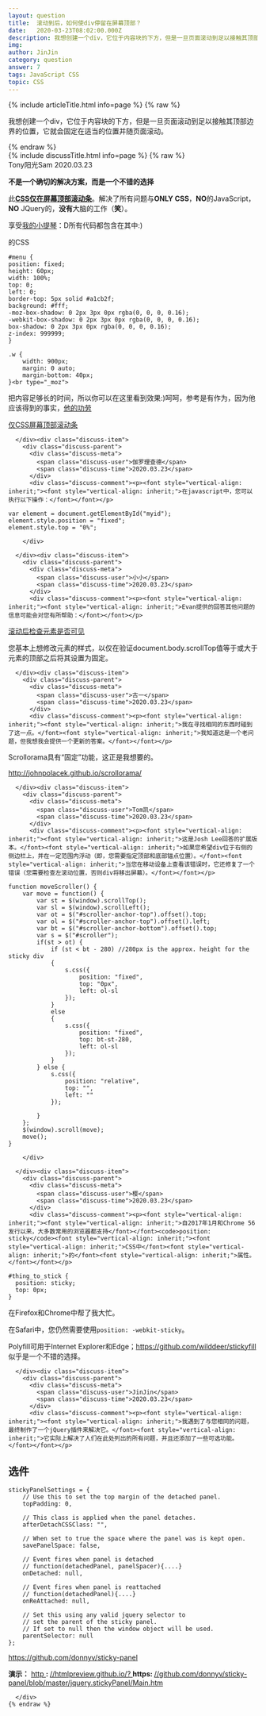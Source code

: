 ```yaml
---
layout: question
title:  滚动到后，如何使div停留在屏幕顶部？
date:   2020-03-23T08:02:00.000Z
description: 我想创建一个div，它位于内容块的下方，但是一旦页面滚动到足以接触其顶部边界的位置，它就会固定在适当的位置并随页面滚动。...
img: 
author: JinJin
category: question
answer: 7
tags: JavaScript CSS
topic: CSS
---
```

<div class="article-root">
  <div class="article">
    {% include articleTitle.html info=page %}
    {% raw %}
    <div class="article-content"><p><font style="vertical-align: inherit;"><font style="vertical-align: inherit;">我想创建一个div，它位于内容块的下方，但是一旦页面滚动到足以接触其顶部边界的位置，它就会固定在适当的位置并随页面滚动。</font></font></p></div>
    {% endraw %}
  </div>

  <div class="discuss-wrapper">
    {% include discussTitle.html info=page %}
    {% raw %}
    <div class="discuss-item">
        <div class="discuss-parent">
          <div class="discuss-meta">
            <span class="discuss-user">Tony阳光Sam</span>
            <span class="discuss-time">2020.03.23</span>
          </div>
          <div class="discuss-comment"><p><strong><font style="vertical-align: inherit;"><font style="vertical-align: inherit;">不是一个确切的解决方案，而是一个不错的选择</font></font></strong></p>

<p><font style="vertical-align: inherit;"><font style="vertical-align: inherit;">此</font></font><strong><a href="http://jsfiddle.net/adamchenwei/TzDSr/" rel="nofollow"><font style="vertical-align: inherit;"><font style="vertical-align: inherit;">CSS仅在屏幕顶部滚动条</font></font></a></strong><font style="vertical-align: inherit;"><font style="vertical-align: inherit;">。</font><font style="vertical-align: inherit;">解决了所有问题与</font></font><strong><font style="vertical-align: inherit;"><font style="vertical-align: inherit;">ONLY CSS</font></font></strong><font style="vertical-align: inherit;"><font style="vertical-align: inherit;">，</font></font><strong><font style="vertical-align: inherit;"><font style="vertical-align: inherit;">NO</font></font></strong><font style="vertical-align: inherit;"><font style="vertical-align: inherit;">的JavaScript，</font></font><strong><font style="vertical-align: inherit;"><font style="vertical-align: inherit;">NO</font></font></strong><font style="vertical-align: inherit;"><font style="vertical-align: inherit;"> JQuery的，</font></font><strong><font style="vertical-align: inherit;"><font style="vertical-align: inherit;">没有</font></font></strong><font style="vertical-align: inherit;"><font style="vertical-align: inherit;">大脑的工作（</font></font><strong><font style="vertical-align: inherit;"><font style="vertical-align: inherit;">笑</font></font></strong><font style="vertical-align: inherit;"><font style="vertical-align: inherit;">）。</font></font></p>

<p><font style="vertical-align: inherit;"><font style="vertical-align: inherit;">享受</font></font><a href="http://jsfiddle.net/adamchenwei/TzDSr/" rel="nofollow"><font style="vertical-align: inherit;"><font style="vertical-align: inherit;">我的小提琴</font></font></a><font style="vertical-align: inherit;"><font style="vertical-align: inherit;">：D所有代码都包含在其中:)</font></font></p>

<p><font style="vertical-align: inherit;"><font style="vertical-align: inherit;">的CSS</font></font></p>

<pre><code>#menu {<font></font>
position: fixed;<font></font>
height: 60px;<font></font>
width: 100%;<font></font>
top: 0;<font></font>
left: 0;<font></font>
border-top: 5px solid #a1cb2f;<font></font>
background: #fff;<font></font>
-moz-box-shadow: 0 2px 3px 0px rgba(0, 0, 0, 0.16);<font></font>
-webkit-box-shadow: 0 2px 3px 0px rgba(0, 0, 0, 0.16);<font></font>
box-shadow: 0 2px 3px 0px rgba(0, 0, 0, 0.16);<font></font>
z-index: 999999;<font></font>
}<font></font>
<font></font>
.w {<font></font>
    width: 900px;<font></font>
    margin: 0 auto;<font></font>
    margin-bottom: 40px;<font></font>
}&lt;br type="_moz"&gt;<font></font>
</code></pre>

<p><font style="vertical-align: inherit;"><font style="vertical-align: inherit;">把内容足够长的时间，所以你可以在这里看到效果:)呵呵，参考是有作为，因为他应该得到的事实，</font></font><a href="http://www.jqueryscript.net/css3-html5/Sticky-Top-Menu-Bar-with-CSS3.html" rel="nofollow"><font style="vertical-align: inherit;"><font style="vertical-align: inherit;">他的功劳</font></font></a> </p>

<p><a href="http://jsfiddle.net/adamchenwei/TzDSr/" rel="nofollow"><font style="vertical-align: inherit;"><font style="vertical-align: inherit;">仅CSS屏幕顶部滚动条</font></font></a></p></div>
        </div>
        
      </div><div class="discuss-item">
        <div class="discuss-parent">
          <div class="discuss-meta">
            <span class="discuss-user">伽罗理查德</span>
            <span class="discuss-time">2020.03.23</span>
          </div>
          <div class="discuss-comment"><p><font style="vertical-align: inherit;"><font style="vertical-align: inherit;">在javascript中，您可以执行以下操作：</font></font></p>

<pre><code>var element = document.getElementById("myid");<font></font>
element.style.position = "fixed";<font></font>
element.style.top = "0%";<font></font>
</code></pre></div>
        </div>
        
      </div><div class="discuss-item">
        <div class="discuss-parent">
          <div class="discuss-meta">
            <span class="discuss-user">小小</span>
            <span class="discuss-time">2020.03.23</span>
          </div>
          <div class="discuss-comment"><p><font style="vertical-align: inherit;"><font style="vertical-align: inherit;">Evan提供的回答其他问题的信息可能会对您有所帮助：</font></font></p>

<p><a href="https://stackoverflow.com/questions/487073/jquery-check-if-element-is-visible-after-scroling"><font style="vertical-align: inherit;"><font style="vertical-align: inherit;">滚动后检查元素是否可见</font></font></a></p>

<p><font style="vertical-align: inherit;"><font style="vertical-align: inherit;">您基本上想修改元素的样式，以仅在验证document.body.scrollTop值等于或大于元素的顶部之后将其设置为固定。</font></font></p></div>
        </div>
        
      </div><div class="discuss-item">
        <div class="discuss-parent">
          <div class="discuss-meta">
            <span class="discuss-user">古一</span>
            <span class="discuss-time">2020.03.23</span>
          </div>
          <div class="discuss-comment"><p><font style="vertical-align: inherit;"><font style="vertical-align: inherit;">我在寻找相同的东西时碰到了这一点。</font><font style="vertical-align: inherit;">我知道这是一个老问题，但我想我会提供一个更新的答案。</font></font></p>

<p><font style="vertical-align: inherit;"><font style="vertical-align: inherit;">Scrollorama具有“固定”功能，这正是我想要的。</font></font></p>

<p><a href="http://johnpolacek.github.io/scrollorama/" rel="nofollow"><font style="vertical-align: inherit;"><font style="vertical-align: inherit;">http://johnpolacek.github.io/scrollorama/</font></font></a></p></div>
        </div>
        
      </div><div class="discuss-item">
        <div class="discuss-parent">
          <div class="discuss-meta">
            <span class="discuss-user">Tom凯</span>
            <span class="discuss-time">2020.03.23</span>
          </div>
          <div class="discuss-comment"><p><font style="vertical-align: inherit;"><font style="vertical-align: inherit;">这是Josh Lee回答的扩展版本。</font><font style="vertical-align: inherit;">如果您希望div位于右侧的侧边栏上，并在一定范围内浮动（即，您需要指定顶部和底部锚点位置）。</font><font style="vertical-align: inherit;">当您在移动设备上查看该错误时，它还修复了一个错误（您需要检查左滚动位置，否则div将移出屏幕）。</font></font></p>

<pre><code>function moveScroller() {<font></font>
    var move = function() {<font></font>
        var st = $(window).scrollTop();<font></font>
        var sl = $(window).scrollLeft();<font></font>
        var ot = $("#scroller-anchor-top").offset().top;<font></font>
        var ol = $("#scroller-anchor-top").offset().left;<font></font>
        var bt = $("#scroller-anchor-bottom").offset().top;<font></font>
        var s = $("#scroller");<font></font>
        if(st &gt; ot) {<font></font>
            if (st &lt; bt - 280) //280px is the approx. height for the sticky div<font></font>
            {<font></font>
                s.css({<font></font>
                    position: "fixed",<font></font>
                    top: "0px",<font></font>
                    left: ol-sl<font></font>
                }); <font></font>
            }<font></font>
            else<font></font>
            {<font></font>
                s.css({<font></font>
                    position: "fixed",<font></font>
                    top: bt-st-280,<font></font>
                    left: ol-sl<font></font>
                }); <font></font>
            }<font></font>
        } else {<font></font>
            s.css({<font></font>
                position: "relative",<font></font>
                top: "",<font></font>
                left: ""<font></font>
            });<font></font>
<font></font>
        }<font></font>
    };<font></font>
    $(window).scroll(move);<font></font>
    move();<font></font>
}<font></font>
</code></pre></div>
        </div>
        
      </div><div class="discuss-item">
        <div class="discuss-parent">
          <div class="discuss-meta">
            <span class="discuss-user">樱</span>
            <span class="discuss-time">2020.03.23</span>
          </div>
          <div class="discuss-comment"><p><font style="vertical-align: inherit;"><font style="vertical-align: inherit;">自2017年1月和Chrome 56发行以来，大多数常用的浏览器都支持</font></font><code>position: sticky</code><font style="vertical-align: inherit;"><font style="vertical-align: inherit;">CSS中</font><font style="vertical-align: inherit;">的</font><font style="vertical-align: inherit;">属性。</font></font></p>

<pre><code>#thing_to_stick {<font></font>
  position: sticky;<font></font>
  top: 0px;<font></font>
}<font></font>
</code></pre>

<p><font style="vertical-align: inherit;"><font style="vertical-align: inherit;">在Firefox和Chrome中帮了我大忙。</font></font></p>

<p><font style="vertical-align: inherit;"><font style="vertical-align: inherit;">在Safari中，您仍然需要使用</font></font><code>position: -webkit-sticky</code><font style="vertical-align: inherit;"><font style="vertical-align: inherit;">。</font></font></p>

<p><font style="vertical-align: inherit;"><font style="vertical-align: inherit;">Polyfill可用于Internet Explorer和Edge；</font></font><a href="https://github.com/wilddeer/stickyfill" rel="noreferrer"><font style="vertical-align: inherit;"><font style="vertical-align: inherit;">https://github.com/wilddeer/stickyfill</font></font></a><font style="vertical-align: inherit;"><font style="vertical-align: inherit;">似乎是一个不错的选择。</font></font></p></div>
        </div>
        
      </div><div class="discuss-item">
        <div class="discuss-parent">
          <div class="discuss-meta">
            <span class="discuss-user">JinJin</span>
            <span class="discuss-time">2020.03.23</span>
          </div>
          <div class="discuss-comment"><p><font style="vertical-align: inherit;"><font style="vertical-align: inherit;">我遇到了与您相同的问题，最终制作了一个jQuery插件来解决它。</font><font style="vertical-align: inherit;">它实际上解决了人们在此处列出的所有问题，并且还添加了一些可选功能。</font></font></p>

<h2><font style="vertical-align: inherit;"><font style="vertical-align: inherit;">选件</font></font></h2>

<pre><code>stickyPanelSettings = {<font></font>
    // Use this to set the top margin of the detached panel.<font></font>
    topPadding: 0,<font></font>
<font></font>
    // This class is applied when the panel detaches.<font></font>
    afterDetachCSSClass: "",<font></font>
<font></font>
    // When set to true the space where the panel was is kept open.<font></font>
    savePanelSpace: false,<font></font>
<font></font>
    // Event fires when panel is detached<font></font>
    // function(detachedPanel, panelSpacer){....}<font></font>
    onDetached: null,<font></font>
<font></font>
    // Event fires when panel is reattached<font></font>
    // function(detachedPanel){....}<font></font>
    onReAttached: null,<font></font>
<font></font>
    // Set this using any valid jquery selector to <font></font>
    // set the parent of the sticky panel.<font></font>
    // If set to null then the window object will be used.<font></font>
    parentSelector: null<font></font>
};<font></font>
</code></pre>

<p><a href="https://github.com/donnyv/sticky-panel" rel="noreferrer"><font style="vertical-align: inherit;"><font style="vertical-align: inherit;">https://github.com/donnyv/sticky-panel</font></font></a></p>

<p><strong><font style="vertical-align: inherit;"><font style="vertical-align: inherit;">演示：</font></font></strong> <font style="vertical-align: inherit;"><a href="http://htmlpreview.github.io/?https://github.com/donnyv/sticky-panel/blob/master/jquery.stickyPanel/Main.htm" rel="noreferrer"><font style="vertical-align: inherit;">http </font></a><strong><font style="vertical-align: inherit;">: </font></strong><a href="http://htmlpreview.github.io/?https://github.com/donnyv/sticky-panel/blob/master/jquery.stickyPanel/Main.htm" rel="noreferrer"><font style="vertical-align: inherit;">//htmlpreview.github.io/? </font></a><strong><font style="vertical-align: inherit;">https: </font></strong></font><a href="http://htmlpreview.github.io/?https://github.com/donnyv/sticky-panel/blob/master/jquery.stickyPanel/Main.htm" rel="noreferrer"><font style="vertical-align: inherit;"><font style="vertical-align: inherit;">//github.com/donnyv/sticky-panel/blob/master/jquery.stickyPanel/Main.htm</font></font></a></p></div>
        </div>
        
      </div>
    {% endraw %}
  </div>
<div>
